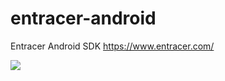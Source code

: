 # entracer-android
Entracer Android SDK https://www.entracer.com/

[![](https://jitpack.io/v/Entracer/entracer-android.svg)](https://jitpack.io/#Entracer/entracer-android)
